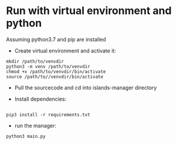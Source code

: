 # Run with virtual environment and python

Assuming python3.7 and pip are installed

- Create virtual environment and activate it:
```
mkdir /path/to/venvdir
python3 -m venv /path/to/venvdir
chmod +x /path/to/venvdir/bin/activate
source /path/to//venvdir/bin/activate

```

- Pull the sourcecode and cd into islands-manager directory

- Install dependencies:

```

pip3 install -r requirements.txt
```

- run the manager:

```
python3 main.py
```



